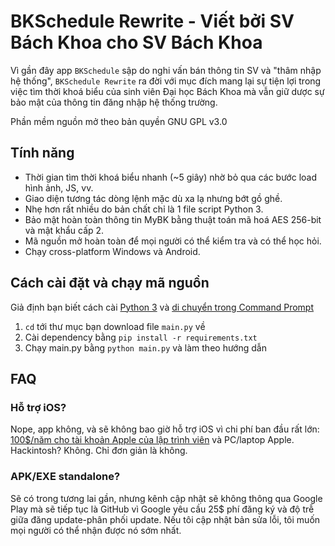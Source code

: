 # BKSchedule Rewrite - Viết bởi SV Bách Khoa cho SV Bách Khoa
Vì gần đây app `BKSchedule` sập do nghi vấn bán thông tin SV và "thâm nhập hệ thống", `BKSchedule Rewrite` ra đời với mục đích mang lại sự tiện lợi trong việc tìm thời khoá biểu của sinh viên Đại học Bách Khoa mà vẫn giữ dược sự bảo mật của thông tin đăng nhập hệ thống trường.

Phần mềm nguồn mở theo bản quyền GNU GPL v3.0

## Tính năng
* Thời gian tìm thời khoá biểu nhanh (~5 giây) nhờ bỏ qua các bước load hình ảnh, JS, vv.
* Giao diện tương tác dòng lệnh mặc dù xa lạ nhưng bớt gồ ghề.
* Nhẹ hơn rất nhiều do bản chất chỉ là 1 file script Python 3.
* Bảo mật hoàn toàn thông tin MyBK bằng thuật toán mã hoá AES 256-bit và mật khẩu cấp 2.
* Mã nguồn mở hoàn toàn để mọi người có thể kiểm tra và có thể học hỏi.
* Chạy cross-platform Windows và Android.

## Cách cài đặt và chạy mã nguồn
Giả định bạn biết cách cài [Python 3](https://www.python.org/) và [di chuyển trong Command Prompt](https://gocinfo.com/tim-hieu-command-prompt-cac-lenh-cmd-thong-dung-tren-windows-part-1.html#1-Lenh-cd-di-chuyen-den-mot-vi-tri-thu-muc-bat-ki) 

1. `cd` tới thư mục bạn download file `main.py` về
2. Cài dependency bằng `pip install -r requirements.txt`
3. Chạy main.py bằng `python main.py` và làm theo hướng dẫn

## FAQ
### Hỗ trợ iOS?
Nope, app không, và sẽ không bao giờ hỗ trợ iOS vì chi phí ban đầu rất lớn: [100$/năm cho tài khoản Apple của lập trình viên](https://developer.apple.com/support/compare-memberships/) và PC/laptop Apple. Hackintosh? Không. Chỉ đơn giản là không.
### APK/EXE standalone?
Sẽ có trong tương lai gần, nhưng kênh cập nhật sẽ không thông qua Google Play mà sẽ tiếp tục là GitHub vì Google yêu cầu 25$ phí đăng ký và độ trễ giữa đăng update-phân phối update. Nếu tôi cập nhật bản sửa lỗi, tôi muốn mọi người có thể nhận được nó sớm nhất.